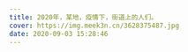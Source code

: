```yaml
---
title: 2020年，某地，疫情下，街道上的人们。
cover: https://img.meek3n.cn/3628375487.jpg
date: 2020-09-03 15:28:46
---
```

